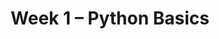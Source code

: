 ---
    title: Week 1 – Python Basics
    weekNumber: 1
    days:
      - date: 2024-9-30
        events:
          - name: LEC 2
            type: lecture
            title: Expressions and Data Types
            url:
            html:
            podcast:
            readings:
              - name: BPD 1-6
                url: https://notes.dsc10.com/01-getting_started/tools.html
            keywords: Jupyter notebooks, expressions, variables, assignment, functions, int, float
          - name: DISC 1
            type: discussion
            title: Getting Started with Jupyter Notebooks
            problems: 
      - date: 2024-10-2
        events:
          - name: LEC 3
            type: lecture
            title: Strings, Lists, and Arrays
            url:
            html:
            podcast:
            readings:
              - name: BPD 7-8
                url: https://notes.dsc10.com/02-data_sets/arrays.html
              - name: CIT 14.1
                url: https://inferentialthinking.com/chapters/14/1/Properties_of_the_Mean.html#
            keywords: string methods, mean, median, lists, arrays, array arithmetic
      - date: 2024-10-3
        events:
          - name: LAB 0
            type: lab
            title: Expressions and Data Types
            url: 
      - date: 2024-10-4
        events:
          - name: LEC 4
            type: lecture
            title: Arrays and DataFrames
            url:
            html:
            podcast:
            readings:
              - name: BPD 9
                url: https://notes.dsc10.com/02-data_sets/accessing.html
            keywords: array methods, np.arange, .read_csv, .get, .assign, .sort_values, .iloc, .loc, index
---
